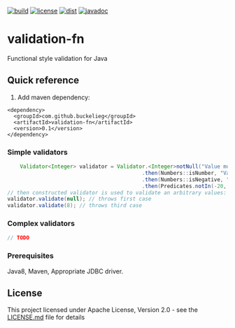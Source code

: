 [![build](https://github.com/buckelieg/validation-fn/workflows/build/badge.svg?branch=master)]()
[![license](https://img.shields.io/github/license/buckelieg/validation-fn.svg)](./LICENSE.md)
[![dist](https://img.shields.io/maven-central/v/com.github.buckelieg/validation-fn.svg)](http://mvnrepository.com/artifact/com.github.buckelieg/validation-fn)
[![javadoc](https://javadoc.io/badge2/com.github.buckelieg/validation-fn/javadoc.svg)](https://javadoc.io/doc/com.github.buckelieg/validation-fn)
# validation-fn
Functional style validation for Java

## Quick reference

1) Add maven dependency:
```
<dependency>
  <groupId>com.github.buckelieg</groupId>
  <artifactId>validation-fn</artifactId>
  <version>0.1</version>
</dependency>
```
### Simple validators

```java
    Validator<Integer> validator = Validator.<Integer>notNull("Value must not be null")
                                           .then(Numbers::isNumber, "Value must be a number")
                                           .then(Numbers::isNegative, "Value must not be negaative")
                                           .then(Predicates.notIn(-20, -789, -1001), v -> String.format("Value of '%s' is not in the list of:  [-20, -789, -1001]", v));
// then constructed validator is used to validate an arbitrary values:
validator.validate(null); // throws first case
validator.validate(8); // throws third case
```

### Complex validators
```java
// TODO
```

### Prerequisites
Java8, Maven, Appropriate JDBC driver.

## License
This project licensed under Apache License, Version 2.0 - see the [LICENSE.md](LICENSE.md) file for details

